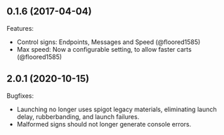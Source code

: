 ## 0.1.6 (2017-04-04)

Features:

  - Control signs: Endpoints, Messages and Speed (@floored1585)
  - Max speed: Now a configurable setting, to allow faster carts (@floored1585)

## 2.0.1 (2020-10-15)

Bugfixes:

  - Launching no longer uses spigot legacy materials, eliminating launch delay, rubberbanding, and launch failures.
  - Malformed signs should not longer generate console errors.
